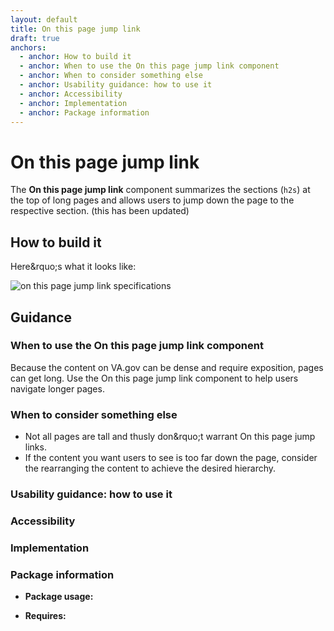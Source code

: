 ```yaml
---
layout: default
title: On this page jump link
draft: true
anchors:
  - anchor: How to build it
  - anchor: When to use the On this page jump link component
  - anchor: When to consider something else
  - anchor: Usability guidance: how to use it
  - anchor: Accessibility
  - anchor: Implementation
  - anchor: Package information
---
```


# On this page jump link

The **On this page jump link** component summarizes the sections (`h2s`) at the top of long pages and allows users to jump down the page to the respective section. (this has been updated)

## How to build it

Here&rquo;s what it looks like:

![on this page jump link specifications]({{site.baseurl}}/images/on-this-page-jump-links.png)


## Guidance

### When to use the On this page jump link component
Because the content on VA.gov can be dense and require exposition, pages can get long. Use the On this page jump link component to help users navigate longer pages. 
### When to consider something else
* Not all pages are tall and thusly don&rquo;t warrant On this page jump links.
* If the content you want users to see is too far down the page, consider the rearranging the content to achieve the desired hierarchy.

### Usability guidance: how to use it

### Accessibility

### Implementation

### Package information

* **Package usage:**  

* **Requires:** 

